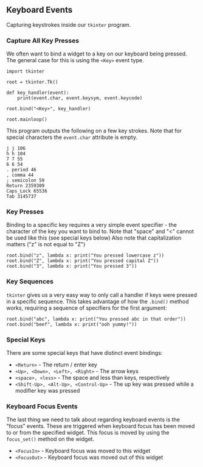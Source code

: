 <head>
  <!-- Page-Specicific Tags -->
  <title>Tkinter Keyboard Event Examples</title>
  <link rel="“canonical”" href="https://tkinterexamples.com/events/keyboard">
  <meta content=
  "Examples for using python tkinter keyboard events to handle keypresses within a tkinter application"
  name="description">
  <meta content=
  "tkinter keyboard event examples,python gui keyboard event,tkinter keyboard event,python tkinter keyboard event tutorial,tkinter python keyboard event,python gui keyboard event tutorial"
  name="keywords">
</head>

## Keyboard Events
Capturing keystrokes inside our `tkinter` program.

### Capture All Key Presses
We often want to bind a widget to a key on our keyboard being pressed. The general case for this is using the `<Key>` event type.

```
import tkinter

root = tkinter.Tk()

def key_handler(event):
    print(event.char, event.keysym, event.keycode)

root.bind("<Key>", key_handler)

root.mainloop()
```

This program outputs the following on a few key strokes. Note that for special characters the `event.char` attribute is empty.
```
j j 106
h h 104
7 7 55
6 6 54
. period 46
, comma 44
; semicolon 59
Return 2359309
Caps_Lock 65536
Tab 3145737
```

### Key Presses
Binding to a specific key requires a very simple event specifier - the character of the key you want to bind to. Note that "space" and "<" cannot be used like this (see special keys below) Also note that capitalization matters ("z" is not equal to "Z")

```
root.bind("z", lambda x: print("You pressed lowercase z"))
root.bind("Z", lambda x: print("You pressed capital Z"))
root.bind("3", lambda x: print("You pressed 3"))
```

### Key Sequences
`tkinter` gives us a very easy way to only call a handler if keys were pressed in a specific sequence. This takes advantage of how the `.bind()` method works, requiring a sequence of specifiers for the first argument:

```
root.bind("abc", lambda x: print("You pressed abc in that order"))
root.bind("beef", lambda x: print("ooh yummy!"))
```

### Special Keys
There are some special keys that have distinct event bindings:

- `<Return>` - The return / enter key
- `<Up>, <Down>, <Left>, <Right>` - The arrow keys
- `<space>, <less>` - The space and less than keys, respectively
- `<Shift-Up>, <Alt-Up>, <Control-Up>` - The up key was pressed while a modifier key was pressed


### Keyboard Focus Events
The last thing we need to talk about regarding keyboard events is the "focus" events. These are triggered when keyboard focus has been moved to or from the specified widget. This focus is moved by
using the `focus_set()` method on the widget.

- `<FocusIn>` - Keyboard focus was moved to this widget
- `<FocusOut>` - Keyboard focus was moved out of this widget
